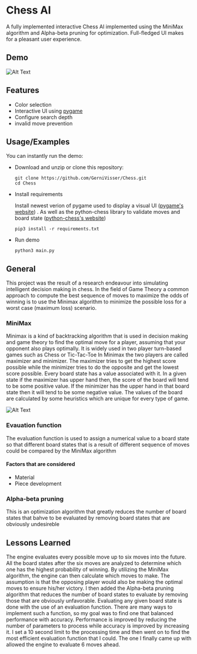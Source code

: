 
# Chess AI

A fully implemented interactive Chess AI implemented using the MiniMax algorithm and Alpha-beta pruning for optimization. Full-fledged UI makes for a pleasant user experience. 


## Demo


  ![Alt Text](https://media.giphy.com/media/hojJHfOF6Z8XvfHjl2/giphy.gif)
## Features

- Color selection
- Interactive UI using [pygame](https://www.pygame.org/)
- Configure search depth
- invalid move prevention 

  

## Usage/Examples

You can instantly run the demo: 

- Download and unzip or clone this repository:
    ```
    git clone https://github.com/GerniVisser/Chess.git
    cd Chess
    ```
- Install requirements

    Install newest verion of pygame used to display a visual UI ([pygame's website](https://www.pygame.org/))
    . As well as the python-chess library to validate moves and board state ([python-chess's website](https://pypi.org/project/python-chess/))
    ```
    pip3 install -r requirements.txt 
    ```
- Run demo
    ```
    python3 main.py
    ```
  

  

## General

This project was the result of a research endeavour into simulating intelligent decision making in chess. In the field of Game Theory a common approach to compute the best sequence of moves to maximize the odds of winning is to use the Minimax algorithm to minimize the possible loss for a worst case (maximum loss) scenario.

### MiniMax

Minimax is a kind of backtracking algorithm that is used in decision making and game theory to find the optimal move for a player, assuming that your opponent also plays optimally. It is widely used in two player turn-based games such as Chess or Tic-Tac-Toe
In Minimax the two players are called maximizer and minimizer. The maximizer tries to get the highest score possible while the minimizer tries to do the opposite and get the lowest score possible.
Every board state has a value associated with it. In a given state if the maximizer has upper hand then, the score of the board will tend to be some positive value. If the minimizer has the upper hand in that board state then it will tend to be some negative value. The values of the board are calculated by some heuristics which are unique for every type of game.

![Alt Text](https://upload.wikimedia.org/wikipedia/commons/6/6f/Minimax.svg)

### Evauation function

The evaluation function is used to assign a numerical value to a board state so that different board states that is a result of different sequence of moves could be compared by the MiniMax algorithm 

#### Factors that are considered
- Material
- Piece development

### Alpha-beta pruning
This is an optimization algorithm that greatly reduces the number of board states that bahve to be evaluated by removing board states that are obviously undesireble

## Lessons Learned

The engine evaluates every possible move up to six moves into the future. All the board states after the six moves are analyzed to determine which one has the highest probability of winning. By utilizing the MiniMax algorithm, the engine can then calculate which moves to make. The assumption is that the opposing player would also be making the optimal moves to ensure his/her victory. I then added the Alpha-beta pruning algorithm that reduces the number of board states to evaluate by removing those that are obviously unfavorable.
Evaluating any given board state is done with the use of an evaluation function. There are many ways to implement such a function, so my goal was to find one that balanced performance with accuracy. Performance is improved by reducing the number of parameters to process while accuracy is improved by increasing it. I set a 10 second limit to the processing time and then went on to find the most efficient evaluation function that I could. The one I finally came up with allowed the engine to evaluate 6 moves ahead.

  


